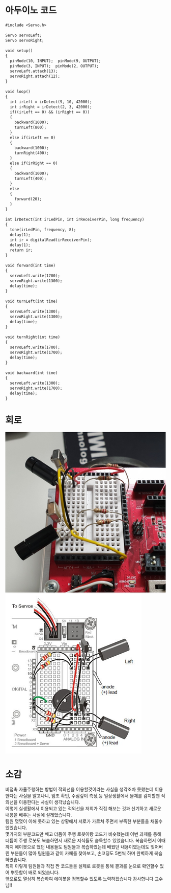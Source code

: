 # 아두이노 코드
```
#include <Servo.h>
 
Servo servoLeft;
Servo servoRight;
 
void setup()                           
{
  pinMode(10, INPUT);  pinMode(9, OUTPUT); 
  pinMode(3, INPUT);  pinMode(2, OUTPUT);
  servoLeft.attach(13);                
  servoRight.attach(12);           
}  
 
void loop()                             
{
  int irLeft = irDetect(9, 10, 42000);      
  int irRight = irDetect(2, 3, 42000);   
  if((irLeft == 0) && (irRight == 0))       
  {
    backward(1000);                     
    turnLeft(800);                     
  }
  else if(irLeft == 0)                       
  {
    backward(1000);                     
    turnRight(400);                  
  }
  else if(irRight == 0)                  
  {
    backward(1000);                     
    turnLeft(400);                       
  }
  else                                    
  {
    forward(20);                        
  }
}

int irDetect(int irLedPin, int irReceiverPin, long frequency)
{
  tone(irLedPin, frequency, 8);            
  delay(1);                              
  int ir = digitalRead(irReceiverPin);     
  delay(1);                             
  return ir;                             
}  

void forward(int time)                     
{
  servoLeft.write(1700);       
  servoRight.write(1300);      
  delay(time);                     
}

void turnLeft(int time)            
{
  servoLeft.write(1300);    
  servoRight.write(1300);     
  delay(time);
}

void turnRight(int time)            
{
  servoLeft.write(1700);   
  servoRight.write(1700);    
  delay(time);
}

void backward(int time)
{
  servoLeft.write(1300);
  servoRight.write(1700);
  delay(time);
}
```
# 회로

![IR](/Source/IR.jpg)
![IR회로](/Source/IR회로.jpg)

# 소감

비접촉 자율주행하는 방법이 적외선을 이용할것이라는 사실을 생각조차 못했는데  이용한다는 사실을 알고나니,
암초 확인, 수심깊이 측정,등 일상생활에서 물체를 감지할땐 적외선을 이용한다는 사실이 생각났습니다.  
이렇게 실생활에서 이용되고 있는 적외선을 저희가 직접 해보는 것과 신기하고 새로운 내용을 배우는 사실에 설레었습니다.  
팀원 몇몇이 이해 못하고 있는 상황에서 서로가 가르쳐 주면서 부족한 부분들을 채울수 있었습니다.  
몇가지의 부분코드만 빼고 더듬이 주행 로봇이랑 코드가 비슷했는데 이번 과제를 통해 더듬이 주행 로봇도 복습하면서
새로운 지식들도 습득할수 있었습니다.    복습하면서 이때까지 에이봇으로 했던 내용들도 팀원들과 복습하였는데
배웠던 내용이였는데도 잊어버린 부분들이 많아 팀원들과 같이 카페를 찾아보고, 손코딩도 5번씩 하며 완벽하게 복습하였습니다.  
특히 이렇게 팀원들과 직접 짠 코드들을 실제로 로봇을 통해 결과를 눈으로 확인할수 있어 뿌듯함이 배로 되었습니다.  
앞으로도 열심히 복습하여 에이봇을 정복할수 있도록 노력하겠습니다 감사합니다 교수님!!
